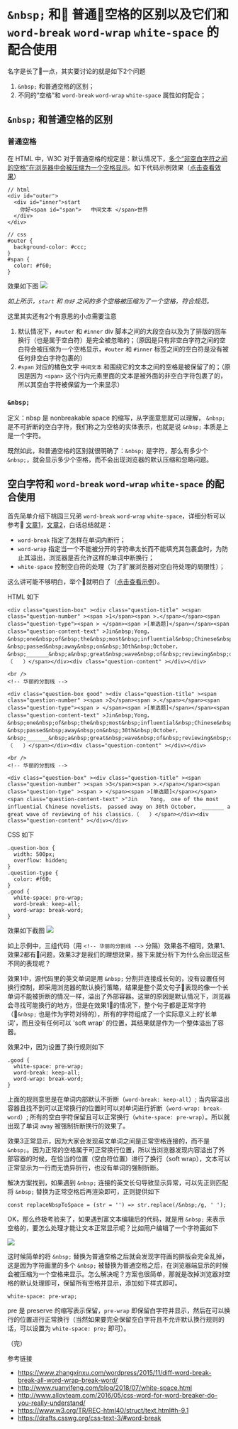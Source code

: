 # `&nbsp;` 和 普通空格的区别以及它们和 `word-break` `word-wrap` `white-space` 的配合使用

名字是长了一点，其实要讨论的就是如下2个问题

1. `&nbsp;` 和普通空格的区别；
2. 不同的“空格”和 `word-break` `word-wrap` `white-space`  属性如何配合；

## `&nbsp;` 和普通空格的区别

### 普通空格

在 HTML 中，W3C 对于普通空格的规定是：默认情况下，[多个“非空白字符之间的空格”在浏览器中会被压缩为一个空格显示]((https://www.w3.org/TR/REC-html40/struct/text.html#h-9.1))。如下代码示例效果（[点击查看效果]((https://codepen.io/yukap6/pen/WLbJjq))）

```
// html
<div id="outer">
  <div id="inner">start
    你好<span id="span">   中间文本 </span>世界
  </div>
</div>

// css
#outer {
  background-color: #ccc;
}
#span {
  color: #f60;
}
```

效果如下图
![](../../images/2018/1210-1.png)

*如上所示，`start` 和 `你好` 之间的多个空格被压缩为了一个空格，符合规范。*

这里其实还有2个有意思的小点需要注意

1. 默认情况下，`#outer` 和 `#inner` div 脚本之间的大段空白以及为了排版的回车换行（也是属于空白符）是完全被忽略的；（原因是只有非空白字符之间的空白符会被压缩为一个空格显示，`#outer` 和 `#inner` 标签之间的空白符是没有被任何非空白字符包裹的）
2. `#span` 对应的橘色文字 `中间文本` 和围绕它的文本之间的空格是被保留了的；（原因是因为 `<span>` 这个行内元素里面的文本是被外面的非空白字符包裹了的，所以其空白字符被保留为一个来显示）

### `&nbsp;`

定义：nbsp 是 nonbreakable space 的缩写，从字面意思就可以理解， `&nbsp;` 是不可折断的空白字符，我们称之为空格的实体表示，也就是说 `&nbsp;` 本质是上是一个字符。

既然如此，和普通空格的区别就很明确了：`&nbsp;` 是字符，那么有多少个 `&nbsp;`，就会显示多少个空格，而不会出现浏览器的默认压缩和忽略问题。

## 空白字符和 `word-break` `word-wrap` `white-space` 的配合使用

首先简单介绍下桃园三兄弟 `word-break` `word-wrap` `white-space`，详细分析可以参考 [文章1](https://www.zhangxinxu.com/wordpress/2015/11/diff-word-break-break-all-word-wrap-break-word/)，[文章2](http://www.alloyteam.com/2016/05/css-word-for-word-breaker-do-you-really-understand/)，白话总结就是：

* `word-break` 指定了怎样在单词内断行；
* `word-wrap` 指定当一个不能被分开的字符串太长而不能填充其包裹盒时，为防止其溢出，浏览器是否允许这样的单词中断换行；
* `white-space` 控制空白符的处理（为了扩展浏览器对空白符处理的局限性）；

这么讲可能不够明白，举个🌰就明白了（[点击查看示例](https://codepen.io/yukap6/pen/YdPvxb)）。

HTML 如下
```
<div class="question-box" ><div class="question-title" ><span class="question-number" ><span >1</span><span >.</span></span><span class="question-type"><span > </span><span >[单选题]</span></span><span class="question-content-text" >Jin&nbsp;Yong，&nbsp;one&nbsp;of&nbsp;the&nbsp;most&nbsp;influential&nbsp;Chinese&nbsp;novelists，&nbsp;passed&nbsp;away&nbsp;on&nbsp;30th&nbsp;October，&nbsp;_______&nbsp;a&nbsp;great&nbsp;wave&nbsp;of&nbsp;reviewing&nbsp;of&nbsp;his&nbsp;classics．（　　）</span></div><div class="question-content" ></div></div>

<br />
<!-- 华丽的分割线 -->

<div class="question-box good" ><div class="question-title" ><span class="question-number" ><span >2</span><span >.</span></span><span class="question-type"><span > </span><span >[单选题]</span></span><span class="question-content-text" >Jin&nbsp;Yong，&nbsp;one&nbsp;of&nbsp;the&nbsp;most&nbsp;influential&nbsp;Chinese&nbsp;novelists，&nbsp;passed&nbsp;away&nbsp;on&nbsp;30th&nbsp;October，&nbsp;_______&nbsp;a&nbsp;great&nbsp;wave&nbsp;of&nbsp;reviewing&nbsp;of&nbsp;his&nbsp;classics．（　　）</span></div><div class="question-content" ></div></div>

<br />
<!-- 华丽的分割线 -->

<div class="question-box" ><div class="question-title" ><span class="question-number" ><span >3</span><span >.</span></span><span class="question-type" ><span > </span><span >[单选题]</span></span><span class="question-content-text" >"Jin    Yong， one of the most influential Chinese novelists， passed away on 30th October， _______ a great wave of reviewing of his classics．（　　）</span></div><div class="question-content" ></div></div>
```

CSS 如下
```
.question-box {
  width: 500px;
  overflow: hidden;
}
.question-type {
  color: #f60;
}
.good {
  white-space: pre-wrap;
  word-break: keep-all;
  word-wrap: break-word;
}
```

效果如下截图
![](../../images/2018/1210-2.png)

如上示例中，三组代码（用 `<!-- 华丽的分割线 -->` 分隔）效果各不相同，效果1、效果2都有问题，效果3才是我们的理想效果，接下来就分析下为什么会出现这些不同的表现呢？

效果1中，源代码里的英文单词是用 `&nbsp;` 分割并连接成长句的，没有设置任何换行控制，即采用浏览器的默认换行策略，结果是整个英文句子表现的像一个长单词不能被折断的情况一样，溢出了外部容器。这里的原因是默认情况下，浏览器会寻找可能换行的地方，但是在效果1的情况下，整个句子都是正常字符（`&nbsp;` 也是作为字符对待的），所有的字符组成了一个实际意义上的'长单词'，而且没有任何可以 'soft wrap' 的位置，其结果就是作为一个整体溢出了容器。

效果2中，因为设置了换行规则如下
```
.good {
  white-space: pre-wrap;
  word-break: keep-all;
  word-wrap: break-word;
}
```
上面的规则意思是在单词内部默认不折断（`word-break: keep-all`）; 当内容溢出容器且找不到可以正常换行的位置时可以对单词进行折断（`word-wrap: break-word`）; 所有的空白字符保留且可以正常换行（`white-space: pre-wrap`）。所以就出现了单词 `away` 被强制折断换行的效果了。

效果3正常显示，因为大家会发现英文单词之间是正常空格连接的，而不是 `&nbsp;`。因为正常的空格属于可正常换行位置，所以当浏览器发现内容溢出了外部容器的时候，在恰当的位置（空白符位置）进行了换行（soft wrap），文本可以正常显示为一行而无诡异折行，也没有单词的强制折断。

解决方案找到，如果遇到 `&nbsp;` 连接的英文长句导致显示异常，可以先正则匹配将 `&nbsp;` 替换为正常空格后再渲染即可，正则提供如下

```
const replaceNbspToSpace = (str = '') => str.replace(/&nbsp;/g, ' ');
```

OK，那么终极考验来了，如果遇到富文本编辑后的代码，就是用 `&nbsp;` 来表示空格的，要怎么处理才能让文本正常显示呢？比如用户编辑了一个字符画如下

![](../../images/2018/1210-3.png)

这时候简单的将 `&nbsp;` 替换为普通空格之后就会发现字符画的排版会完全乱掉，这是因为字符画里的多个 `&nbsp;` 被替换为普通空格之后，在浏览器端显示的时候会被压缩为一个空格来显示。怎么解决呢？方案也很简单，那就是改掉浏览器对空格的默认处理即可，保留所有空格并显示，添加如下样式即可。

```
white-space: pre-wrap;
```

pre 是 preserve 的缩写表示保留，`pre-wrap` 即保留白字符并显示，然后在可以换行的位置进行正常换行（当然如果要完全保留空白字符且不允许默认换行规则的话，可以设置为 `white-space: pre;` 即可）。

（完）

参考链接

* https://www.zhangxinxu.com/wordpress/2015/11/diff-word-break-break-all-word-wrap-break-word/
* http://www.ruanyifeng.com/blog/2018/07/white-space.html
* http://www.alloyteam.com/2016/05/css-word-for-word-breaker-do-you-really-understand/
* https://www.w3.org/TR/REC-html40/struct/text.html#h-9.1
* https://drafts.csswg.org/css-text-3/#word-break
